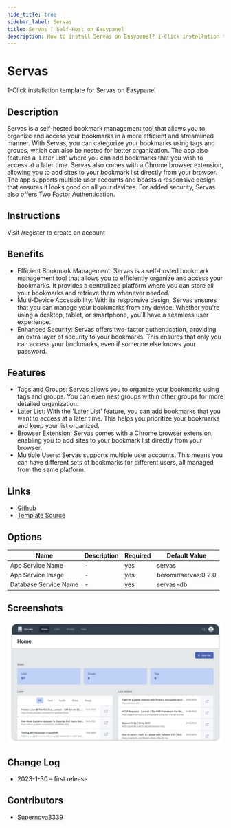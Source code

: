 ```yaml
---
hide_title: true
sidebar_label: Servas
title: Servas | Self-Host on Easypanel
description: How to install Servas on Easypanel? 1-Click installation template for Servas on Easypanel
---
```


<!-- generated -->

# Servas

1-Click installation template for Servas on Easypanel

## Description

Servas is a self-hosted bookmark management tool that allows you to organize and access your bookmarks in a more efficient and streamlined manner. With Servas, you can categorize your bookmarks using tags and groups, which can also be nested for better organization. The app also features a &#39;Later List&#39; where you can add bookmarks that you wish to access at a later time. Servas also comes with a Chrome browser extension, allowing you to add sites to your bookmark list directly from your browser. The app supports multiple user accounts and boasts a responsive design that ensures it looks good on all your devices. For added security, Servas also offers Two Factor Authentication.

## Instructions

Visit /register to create an account

## Benefits

- Efficient Bookmark Management: Servas is a self-hosted bookmark management tool that allows you to efficiently organize and access your bookmarks. It provides a centralized platform where you can store all your bookmarks and retrieve them whenever needed.
- Multi-Device Accessibility: With its responsive design, Servas ensures that you can manage your bookmarks from any device. Whether you're using a desktop, tablet, or smartphone, you'll have a seamless user experience.
- Enhanced Security: Servas offers two-factor authentication, providing an extra layer of security to your bookmarks. This ensures that only you can access your bookmarks, even if someone else knows your password.

## Features

- Tags and Groups: Servas allows you to organize your bookmarks using tags and groups. You can even nest groups within other groups for more detailed organization.
- Later List: With the 'Later List' feature, you can add bookmarks that you want to access at a later time. This helps you prioritize your bookmarks and keep your list organized.
- Browser Extension: Servas comes with a Chrome browser extension, enabling you to add sites to your bookmark list directly from your browser.
- Multiple Users: Servas supports multiple user accounts. This means you can have different sets of bookmarks for different users, all managed from the same platform.

## Links

- [Github](https://github.com/beromir/Servas)
- [Template Source](https://github.com/easypanel-io/templates/tree/main/templates/servas)

## Options

Name | Description | Required | Default Value
-|-|-|-
App Service Name | - | yes | servas
App Service Image | - | yes | beromir/servas:0.2.0
Database Service Name | - | yes | servas-db

## Screenshots

![Servas Screenshot](./assets/screenshot.png)

## Change Log

- 2023-1-30 – first release

## Contributors

- [Supernova3339](https://github.com/supernova3339)
